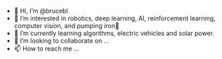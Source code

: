 - 👋 Hi, I’m @brucebl
- 👀 I’m interested in robotics, deep learning, AI, reinforcement learning, computer vision, and pumping iron:muscle:
- 🌱 I’m currently learning algorithms, electric vehicles and solar power.
- 💞️ I’m looking to collaborate on ...
- 📫 How to reach me ...

<!---
brucebl/brucebl is a ✨ special ✨ repository because its `README.md` (this file) appears on your GitHub profile.
You can click the Preview link to take a look at your changes.
--->
